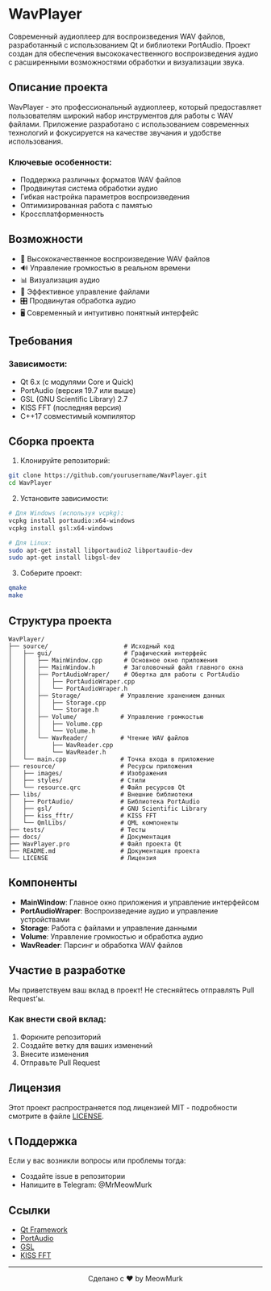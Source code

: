 # WavPlayer

Современный аудиоплеер для воспроизведения WAV файлов, разработанный с использованием Qt и библиотеки PortAudio. Проект создан для обеспечения высококачественного воспроизведения аудио с расширенными возможностями обработки и визуализации звука.

## Описание проекта

WavPlayer - это профессиональный аудиоплеер, который предоставляет пользователям широкий набор инструментов для работы с WAV файлами. Приложение разработано с использованием современных технологий и фокусируется на качестве звучания и удобстве использования.

### Ключевые особенности:
- Поддержка различных форматов WAV файлов
- Продвинутая система обработки аудио
- Гибкая настройка параметров воспроизведения
- Оптимизированная работа с памятью
- Кроссплатформенность

## Возможности

- 🎵 Высококачественное воспроизведение WAV файлов
- 🔊 Управление громкостью в реальном времени
- 📊 Визуализация аудио
- 💾 Эффективное управление файлами
- 🎛️ Продвинутая обработка аудио
- 🖥️ Современный и интуитивно понятный интерфейс

## Требования

### Зависимости:
- Qt 6.x (с модулями Core и Quick)
- PortAudio (версия 19.7 или выше)
- GSL (GNU Scientific Library) 2.7
- KISS FFT (последняя версия)
- C++17 совместимый компилятор

## Сборка проекта

1. Клонируйте репозиторий:
```bash
git clone https://github.com/yourusername/WavPlayer.git
cd WavPlayer
```

2. Установите зависимости:
```bash
# Для Windows (используя vcpkg):
vcpkg install portaudio:x64-windows
vcpkg install gsl:x64-windows

# Для Linux:
sudo apt-get install libportaudio2 libportaudio-dev
sudo apt-get install libgsl-dev
```

3. Соберите проект:
```bash
qmake
make
```

## Структура проекта

```
WavPlayer/
├── source/                     # Исходный код
│   ├── gui/                    # Графический интерфейс
│   │   ├── MainWindow.cpp      # Основное окно приложения
│   │   ├── MainWindow.h        # Заголовочный файл главного окна
│   │   ├── PortAudioWraper/    # Обертка для работы с PortAudio
│   │   │   ├── PortAudioWraper.cpp
│   │   │   └── PortAudioWraper.h
│   │   ├── Storage/           # Управление хранением данных
│   │   │   ├── Storage.cpp
│   │   │   └── Storage.h
│   │   ├── Volume/            # Управление громкостью
│   │   │   ├── Volume.cpp
│   │   │   └── Volume.h
│   │   └── WavReader/         # Чтение WAV файлов
│   │       ├── WavReader.cpp
│   │       └── WavReader.h
│   └── main.cpp               # Точка входа в приложение
├── resource/                  # Ресурсы приложения
│   ├── images/                # Изображения
│   ├── styles/                # Стили
│   └── resource.qrc           # Файл ресурсов Qt
├── libs/                      # Внешние библиотеки
│   ├── PortAudio/             # Библиотека PortAudio
│   ├── gsl/                   # GNU Scientific Library
│   ├── kiss_fftr/             # KISS FFT
│   └── QmlLibs/               # QML компоненты
├── tests/                     # Тесты
├── docs/                      # Документация
├── WavPlayer.pro              # Файл проекта Qt
├── README.md                  # Документация проекта
└── LICENSE                    # Лицензия
```

## Компоненты

- **MainWindow**: Главное окно приложения и управление интерфейсом
- **PortAudioWraper**: Воспроизведение аудио и управление устройствами
- **Storage**: Работа с файлами и управление данными
- **Volume**: Управление громкостью и обработка аудио
- **WavReader**: Парсинг и обработка WAV файлов

## Участие в разработке

Мы приветствуем ваш вклад в проект! Не стесняйтесь отправлять Pull Request'ы.

### Как внести свой вклад:
1. Форкните репозиторий
2. Создайте ветку для ваших изменений
3. Внесите изменения
4. Отправьте Pull Request

## Лицензия

Этот проект распространяется под лицензией MIT - подробности смотрите в файле [LICENSE](LICENSE).

## 📞 Поддержка

Если у вас возникли вопросы или проблемы тогда:
- Создайте issue в репозитории
- Напишите в Telegram: @MrMeowMurk 

## Ссылки

- [Qt Framework](https://www.qt.io/)
- [PortAudio](http://www.portaudio.com/)
- [GSL](https://www.gnu.org/software/gsl/)
- [KISS FFT](https://github.com/mborgerding/kissfft)

---

<p align="center">
  Сделано с ❤️ by MeowMurk
</p> 
